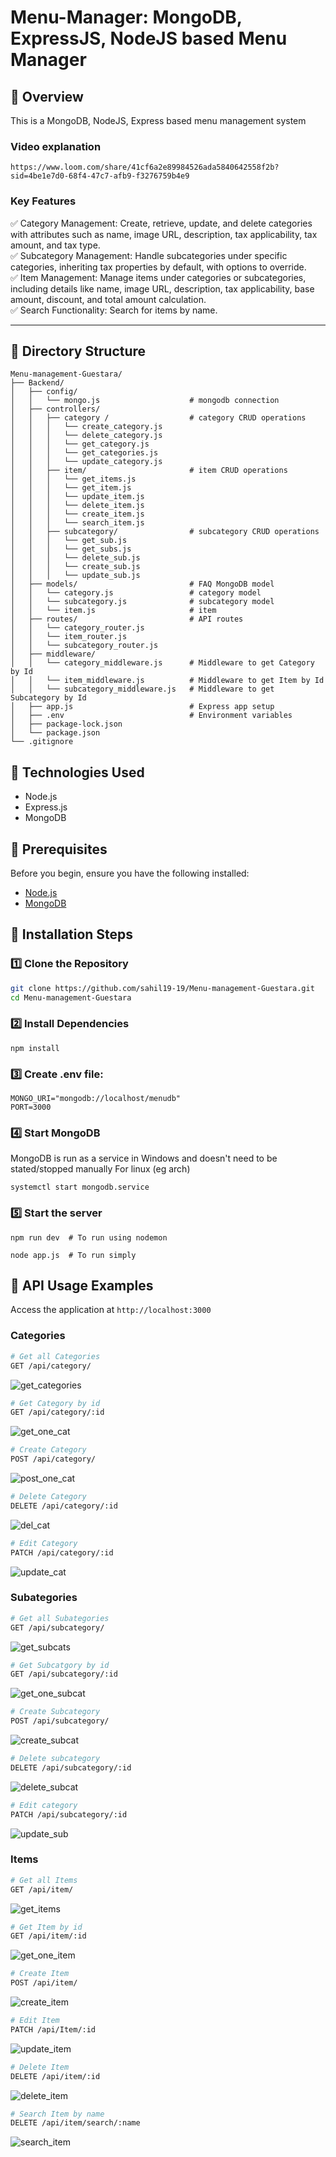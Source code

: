 # Menu-Manager: MongoDB, ExpressJS, NodeJS based Menu Manager

## 🚀 Overview
This is a MongoDB, NodeJS, Express based menu management system

### **Video explanation**

```
https://www.loom.com/share/41cf6a2e89984526ada5840642558f2b?sid=4be1e7d0-68f4-47c7-afb9-f3276759b4e9
```

### **Key Features**
✅ Category Management: Create, retrieve, update, and delete categories with attributes such as name, image URL, description, tax applicability, tax amount, and tax type.     
✅ Subcategory Management: Handle subcategories under specific categories, inheriting tax properties by default, with options to override.  
✅ Item Management: Manage items under categories or subcategories, including details like name, image URL, description, tax applicability, base amount, discount, and total amount calculation.    
✅ Search Functionality: Search for items by name.  

---

## 🔎 Directory Structure

```
Menu-management-Guestara/
├── Backend/
│   ├── config/
│   │   └── mongo.js                    # mongodb connection
│   ├── controllers/
│   │   ├── category /                  # category CRUD operations
│   │   │   └── create_category.js     
│   │   │   └── delete_category.js
│   │   │   └── get_category.js
│   │   │   └── get_categories.js
│   │   │   └── update_category.js
│   │   ├── item/                       # item CRUD operations
│   │   │   └── get_items.js
│   │   │   └── get_item.js
│   │   │   └── update_item.js
│   │   │   └── delete_item.js
│   │   │   └── create_item.js
│   │   │   └── search_item.js
│   │   ├── subcategory/                # subcategory CRUD operations
│   │   │   └── get_sub.js
│   │   │   └── get_subs.js
│   │   │   └── delete_sub.js
│   │   │   └── create_sub.js
│   │   │   └── update_sub.js
│   ├── models/                         # FAQ MongoDB model
│   │   └── category.js                 # category model
│   │   └── subcategory.js              # subcategory model
│   │   └── item.js                     # item
│   ├── routes/                         # API routes
│   │   └── category_router.js    
│   │   └── item_router.js    
│   │   └── subcategory_router.js    
│   ├── middleware/
│   │   └── category_middleware.js      # Middleware to get Category by Id
│   │   └── item_middleware.js          # Middleware to get Item by Id
│   │   └── subcategory_middleware.js   # Middleware to get Subcategory by Id
│   ├── app.js                          # Express app setup
│   ├── .env                            # Environment variables
│   ├── package-lock.json
│   └── package.json
└── .gitignore
```

## 📌 Technologies Used

- Node.js
- Express.js
- MongoDB

## 📌 Prerequisites

Before you begin, ensure you have the following installed:

- [Node.js](https://nodejs.org/)
- [MongoDB](https://www.mongodb.com/) 


## 📌 **Installation Steps**

### **1️⃣ Clone the Repository**

```bash
git clone https://github.com/sahil19-19/Menu-management-Guestara.git
cd Menu-management-Guestara
```

### **2️⃣ Install Dependencies**

```
npm install
```

### **3️⃣ Create .env file:**

```env
MONGO_URI="mongodb://localhost/menudb"
PORT=3000
```

### **4️⃣ Start MongoDB**
MongoDB is run as a service in Windows and doesn't need to be stated/stopped manually
For linux (eg arch)
```
systemctl start mongodb.service
```

### **5️⃣ Start the server**
```
npm run dev  # To run using nodemon

node app.js  # To run simply
```

## 📌 **API Usage Examples**

Access the application at `http://localhost:3000`

### **Categories**

```bash
# Get all Categories
GET /api/category/
```

![get_categories](https://github.com/user-attachments/assets/419dad41-5151-4e18-be7b-98e1820a5613)

```bash
# Get Category by id
GET /api/category/:id
```

![get_one_cat](https://github.com/user-attachments/assets/1d6b9ebc-ed9b-4753-a39a-86052ecbbd74)

```bash
# Create Category 
POST /api/category/
```

![post_one_cat](https://github.com/user-attachments/assets/191bdff3-add7-48ae-aedb-9e399f596510)

```bash
# Delete Category
DELETE /api/category/:id
```

![del_cat](https://github.com/user-attachments/assets/0be43ba4-e3e6-4fa6-9016-6a46ef8680f7)

```bash
# Edit Category 
PATCH /api/category/:id
```

![update_cat](https://github.com/user-attachments/assets/3e10a44d-422a-4624-81c7-fe47b8caa9ca)

### **Subategories**

```bash
# Get all Subategories
GET /api/subcategory/
```

![get_subcats](https://github.com/user-attachments/assets/69b6ec69-08b2-4792-921f-54b5db2bb630)

```bash
# Get Subcatgory by id
GET /api/subcategory/:id
```

![get_one_subcat](https://github.com/user-attachments/assets/a11eb761-a8e1-481c-856d-2eae5328da61)

```bash
# Create Subcategory 
POST /api/subcategory/
```

![create_subcat](https://github.com/user-attachments/assets/cc228ac8-5316-4b87-8450-cfbb3ffd2ea5)

```bash
# Delete subcategory
DELETE /api/subcategory/:id
```

![delete_subcat](https://github.com/user-attachments/assets/3efc227e-39b4-4488-8b27-11de7d55a863)

```bash
# Edit category 
PATCH /api/subcategory/:id
```

![update_sub](https://github.com/user-attachments/assets/dfbf1c3c-cf73-4c2a-afb7-4f9eb9bc3570)


### **Items**

```bash
# Get all Items
GET /api/item/
```
![get_items](https://github.com/user-attachments/assets/a28e646f-57c0-44e1-b6f0-6c6d5feda058)

```bash
# Get Item by id
GET /api/item/:id
```

![get_one_item](https://github.com/user-attachments/assets/7a30c61c-7568-4a07-bfb0-dfedb1ca8574)

```bash
# Create Item
POST /api/item/
```

![create_item](https://github.com/user-attachments/assets/2f08ebe2-c7f7-4b18-adad-0b7ed4407418)

```bash
# Edit Item 
PATCH /api/Item/:id
```

![update_item](https://github.com/user-attachments/assets/4f302c39-ae10-45cb-aefb-5d76375e7fb4)

```bash
# Delete Item
DELETE /api/item/:id
```

![delete_item](https://github.com/user-attachments/assets/75a992c8-2812-4695-a5c7-7e3fda1ad829)

```bash
# Search Item by name
DELETE /api/item/search/:name
```

![search_item](https://github.com/user-attachments/assets/e0c7b011-dd98-428c-ae14-5fa978498b28)
